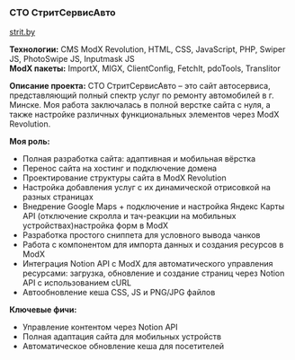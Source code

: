 ### СТО СтритСервисАвто

[strit.by](https://strit.by/)

**Технологии:** CMS ModX Revolution, HTML, CSS, JavaScript, PHP, Swiper JS, PhotoSwipe JS, Inputmask JS  
**ModX пакеты:** ImportX, MIGX, ClientConfig, FetchIt, pdoTools, Translitor

**Описание проекта:**
СТО СтритСервисАвто  – это сайт автосервиса, представляющий полный спектр услуг по ремонту автомобилей в г. Минске. Моя работа заключалась в полной верстке сайта с нуля, а также настройке различных функциональных элементов через ModX Revolution.

**Моя роль:**
- Полная разработка сайта: адаптивная и мобильная вёрстка
- Перенос сайта на хостинг и подключение домена
- Проектирование структуры сайта в ModX Revolution
- Настройка добавления услуг с их динамической отрисовкой на разных страницах
- Внедрение Google Maps + подключение и настройка Яндекс Карты API (отключение скролла и тач-реакции на мобильных устройствах)настройка форм в ModX
- Разработка простого сниппета для условного вывода чанков
- Работа с компонентом для импорта данных и создания ресурсов в ModX
- Интеграция Notion API с ModX для автоматического управления ресурсами: загрузка, обновление и создание страниц через Notion API с использованием cURL
- Автообновление кеша CSS, JS и PNG/JPG файлов

**Ключевые фичи:**
- Управление контентом через Notion API
- Полная адаптация сайта для мобильных устройств
- Автоматическое обновление кеша для посетителей
